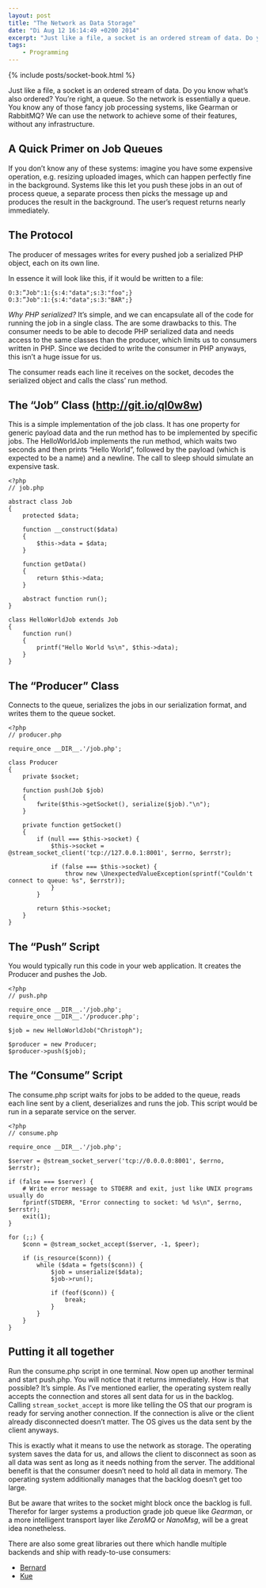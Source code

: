 ```yaml
---
layout: post
title: "The Network as Data Storage"
date: "Di Aug 12 16:14:49 +0200 2014"
excerpt: "Just like a file, a socket is an ordered stream of data. Do you know what’s also ordered? You’re right, a queue. So the network is essentially a queue. You know any of those fancy job processing systems, like Gearman or RabbitMQ? We can use the network to achieve some of their features, without any infrastructure."
tags:
    - Programming
---
```


{% include posts/socket-book.html %}

Just like a file, a socket is an ordered stream of data. Do you know what’s also ordered? You’re right, a queue. So the network is essentially a queue. You know any of those fancy job processing systems, like Gearman or RabbitMQ? We can use the network to achieve some of their features, without any  infrastructure.

## A Quick Primer on Job Queues

If you don’t know any of  these systems: imagine you  have some expensive operation, e.g. resizing uploaded images, which can happen perfectly fine in the background. Systems like this let you push these jobs in an out of process queue, a separate process then picks the message up and produces the result in the background. The user’s request returns nearly immediately.

## The Protocol

The producer of messages writes for every pushed job a serialized PHP object, each on its own line.

In essence it will look like this, if it would be written to a file:

    O:3:”Job":1:{s:4:"data";s:3:"foo";}
    O:3:”Job":1:{s:4:"data";s:3:"BAR";}

_Why PHP serialized?_ It’s simple, and we can encapsulate all of the code for running the job in a single class. The are some drawbacks to this. The consumer needs to be able to decode PHP serialized data and needs access to the same classes than the producer, which limits us to consumers written in PHP. Since we decided to write the consumer in PHP anyways, this isn’t a huge issue for us.

The consumer reads each line it receives on the socket, decodes the serialized object and calls the class’ run method.

## The “Job” Class (http://git.io/ql0w8w)

This is a simple implementation of the job class. It has one property for generic payload data and the run method has to be implemented by specific jobs. The HelloWorldJob implements the run method, which waits two seconds and then prints “Hello World”, followed by the payload (which is expected to be a name) and a newline. The call to sleep should simulate an expensive task.

```
<?php
// job.php

abstract class Job
{
    protected $data;

    function __construct($data)
    {
        $this->data = $data;
    }

    function getData()
    {
        return $this->data;
    }

    abstract function run();
}

class HelloWorldJob extends Job
{
    function run()
    {
        printf("Hello World %s\n", $this->data);
    }
}
```

## The “Producer” Class

Connects to the queue, serializes the jobs in our serialization format, and writes them to the queue socket.

```
<?php
// producer.php

require_once __DIR__.'/job.php';

class Producer
{
    private $socket;

    function push(Job $job)
    {
        fwrite($this->getSocket(), serialize($job)."\n");
    }

    private function getSocket()
    {
        if (null === $this->socket) {
            $this->socket = @stream_socket_client('tcp://127.0.0.1:8001', $errno, $errstr);

            if (false === $this->socket) {
                throw new \UnexpectedValueException(sprintf("Couldn't connect to queue: %s", $errstr));
            }
        }

        return $this->socket;
    }
}
```

## The “Push” Script

You would typically run this code in your web application. It creates the Producer and pushes the Job.

```
<?php
// push.php

require_once __DIR__.'/job.php';
require_once __DIR__.'/producer.php';

$job = new HelloWorldJob("Christoph");

$producer = new Producer;
$producer->push($job);
```

## The “Consume” Script

The consume.php script waits for jobs to be added to the queue, reads each line sent by a client, deserializes and runs the job. This script would be run in a separate service on the server.

```
<?php
// consume.php

require_once __DIR__.'/job.php';

$server = @stream_socket_server('tcp://0.0.0.0:8001', $errno, $errstr);

if (false === $server) {
    # Write error message to STDERR and exit, just like UNIX programs usually do
    fprintf(STDERR, "Error connecting to socket: %d %s\n", $errno, $errstr);
    exit(1);
}

for (;;) {
    $conn = @stream_socket_accept($server, -1, $peer);

    if (is_resource($conn)) {
        while ($data = fgets($conn)) {
            $job = unserialize($data);
            $job->run();

            if (feof($conn)) {
                break;
            }
        }
    }
}
```

## Putting it all together

Run the consume.php script in one terminal. Now open up another terminal and start push.php. You will notice that it returns immediately. How is that possible? It’s simple. As I’ve mentioned earlier, the operating system really accepts the connection and stores all sent data for us in the backlog. Calling `stream_socket_accept` is more like telling the OS that our program is ready for serving another connection. If the connection is alive or the client already disconnected doesn’t matter. The OS gives us the data sent by the client anyways.

This is exactly what it means to use the network as storage. The operating system saves the data for us, and allows the client to disconnect as soon as all data was sent as long as it needs nothing from the server. The additional benefit is that the consumer doesn’t need to hold all data in memory. The operating system additionally manages that the backlog doesn’t get too large.

But be aware that writes to the socket might block once the backlog is full. Therefor for larger systems a production grade job queue like _Gearman_, or a more intelligent transport layer like _ZeroMQ_ or _NanoMsg_, will be a great idea nonetheless.

There are also some great libraries out there which handle multiple backends
and ship with ready-to-use consumers:

 - [Bernard](http://bernardphp.com)
 - [Kue](http://github.com/CHH/kue)
